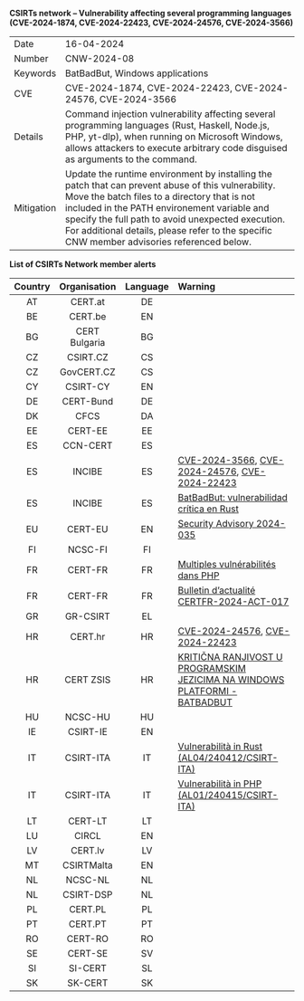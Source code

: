 **CSIRTs network – Vulnerability affecting several programming languages (CVE-2024-1874, CVE-2024-22423, CVE-2024-24576, CVE-2024-3566)**

|   |   |
|---|---|
| Date | 16-04-2024 |
| Number | CNW-2024-08 |
| Keywords | BatBadBut, Windows applications |
| CVE | CVE-2024-1874, CVE-2024-22423, CVE-2024-24576, CVE-2024-3566 |
| Details | Command injection vulnerability affecting several programming languages (Rust, Haskell, Node.js, PHP, yt-dlp), when running on Microsoft Windows, allows attackers to execute arbitrary code disguised as arguments to the command. |
| Mitigation | Update the runtime environment by installing the patch that can prevent abuse of this vulnerability. Move the batch files to a directory that is not included in the PATH environement variable and specify the full path to avoid unexpected execution. For additional details, please refer to the specific CNW member advisories referenced below. |

**List of CSIRTs Network member alerts**

| Country | Organisation | Language | Warning |
| :-----: | :----------: | :------: | :------ | 
| AT | CERT.at | DE | |
| BE | CERT.be | EN | |
| BG | CERT Bulgaria | BG | |
| CZ | CSIRT.CZ | CS | |
| CZ | GovCERT.CZ | CS | |
| CY | CSIRT-CY | EN | |
| DE | CERT-Bund | DE | |
| DK | CFCS | DA | |
| EE | CERT-EE | EE | |
| ES | CCN-CERT | ES | |
| ES | INCIBE | ES | [CVE-2024-3566](https://www.incibe.es/incibe-cert/alerta-temprana/vulnerabilidades/cve-2024-3566), [CVE-2024-24576](https://www.incibe.es/incibe-cert/alerta-temprana/vulnerabilidades/cve-2024-24576), [CVE-2024-22423](https://www.incibe.es/incibe-cert/alerta-temprana/vulnerabilidades/cve-2024-22423)  |
| ES | INCIBE | ES | [BatBadBut: vulnerabilidad crítica en Rust](https://www.incibe.es/incibe-cert/alerta-temprana/avisos/batbadbut-vulnerabilidad-critica-en-rust) |
| EU | CERT-EU | EN | [Security Advisory 2024-035](https://cert.europa.eu/publications/security-advisories/2024-035/) |
| FI | NCSC-FI | FI | |
| FR | CERT-FR | FR | [Multiples vulnérabilités dans PHP](https://www.cert.ssi.gouv.fr/avis/CERTFR-2024-AVI-0300/) |
| FR | CERT-FR | FR | [Bulletin d’actualité CERTFR-2024-ACT-017](https://www.cert.ssi.gouv.fr/actualite/CERTFR-2024-ACT-017/) |
| GR | GR-CSIRT | EL | |
| HR | CERT.hr | HR | [CVE-2024-24576](https://cve.cert.hr/cve/CVE-2024-24576), [CVE-2024-22423](https://cve.cert.hr/cve/CVE-2024-22423) |
| HR | CERT ZSIS | HR | [KRITIČNA RANJIVOST U PROGRAMSKIM JEZICIMA NA WINDOWS PLATFORMI - BATBADBUT](https://www.zsis.hr/default.aspx?id=563) |
| HU | NCSC-HU | HU | |
| IE | CSIRT-IE | EN | |
| IT | CSIRT-ITA | IT | [Vulnerabilità in Rust (AL04/240412/CSIRT-ITA)](https://www.csirt.gov.it/contenuti/vulnerabilita-in-rust-al04-240412-csirt-ita) |
| IT | CSIRT-ITA | IT | [Vulnerabilità in PHP (AL01/240415/CSIRT-ITA)](https://www.csirt.gov.it/contenuti/vulnerabilita-in-php-al01-240415-csirt-ita) | 
| LT | CERT-LT | LT | |
| LU | CIRCL | EN | |
| LV | CERT.lv | LV | |
| MT | CSIRTMalta | EN | |
| NL | NCSC-NL | NL | |
| NL | CSIRT-DSP | NL | |
| PL | CERT.PL | PL | |
| PT | CERT.PT | PT | |
| RO | CERT-RO | RO | |
| SE | CERT-SE | SV | |
| SI | SI-CERT | SL | |
| SK | SK-CERT | SK | |


